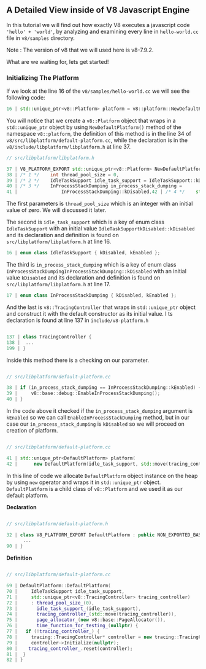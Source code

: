 ## A Detailed View inside of V8 Javascript Engine

In this tutorial we will find out how exactly V8 executes a javascript code `'hello' + 'world'`, by analyzing and examining every line in `hello-world.cc` file in `v8/samples` directory. 

Note : The version of v8 that we will used here is v8-7.9.2. 

What are we waiting for, lets get started!

### Initializing The Platform

If we look at the line 16 of the `v8/samples/hello-world.cc` we will see the following code:

``` c++ 
16 | std::unique_ptr<v8::Platform> platform = v8::platform::NewDefaultPlatform();
```

You will notice that we create a `v8::Platform` object that wraps in a `std::unique_ptr` object by using `NewDefaultPlatform()` method of the namespace `v8::platform`, the definition of this method is in the line 34 of `v8/src/libplatform/default-platform.cc`, while the declaration is in the `v8/include/libplatform/libplatform.h` at line 37.

```c++
// src/libplatform/libplatform.h 

37 | V8_PLATFORM_EXPORT std::unique_ptr<v8::Platform> NewDefaultPlatform(
38 | /* 1 */    int thread_pool_size = 0,
39 | /* 2 */    IdleTaskSupport idle_task_support = IdleTaskSupport::kDisabled,
40 | /* 3 */    InProcessStackDumping in_process_stack_dumping =
41 |        		InProcessStackDumping::kDisabled,42 | /* 4 */    std::unique_ptr<v8::TracingController> tracing_controller = {});
```

The first parameters is `thread_pool_size` which is an integer with an initial value of zero. We will discussed it later. 

The second is `idle_task_support` which is a key of enum class `IdleTaskSupport` with an initial value `IdleTaskSupportkDisabled::kDisabled` and its declaration and definition is found on `src/libplatform/libplatform.h` at line 16.

```c++
16 | enum class IdleTaskSupport { kDisabled, kEnabled };
```

The third is `in_process_stack_dumping` which is a key of enum class `InProcessStackDumpingInProcessStackDumping::kDisabled` with an initial value `kDisabled` and its declaration and definition is found on `src/libplatform/libplatform.h` at line 17.

```c++
17 | enum class InProcessStackDumping { kDisabled, kEnabled };
```

And the last is `v8::TracingController` that wraps in `std::unique_ptr` object and construct it with the default constructor as its initial value. I ts declaration is found at line 137 in `include/v8-platform.h`

```c++

137 | class TracingController {
138 |  ...
199 | }

```

Inside this method there is a checking on our parameter. 

```c++

// src/libplatform/default-platform.cc

38 | if (in_process_stack_dumping == InProcessStackDumping::kEnabled) {
39 |     v8::base::debug::EnableInProcessStackDumping();
40 | }

```

In the code above it checked if the `in_process_stack_dumping` argument is `kEnabled` so we can call `EnableInProcessStackDumping` method, but in our case our `in_process_stack_dumping` is `kDisabled` so we will proceed on creation of platform. 

```c++

// src/libplatform/default-platform.cc

41 | std::unique_ptr<DefaultPlatform> platform(
42 |      new DefaultPlatform(idle_task_support, std::move(tracing_controller)));

```

In this line of code we allocate `DefaultPlatform` object instance on the heap by using `new` operator and wraps it in `std::unique_ptr` object. `DefaultPlatform` is a child class of `v8::Platform` and we used it as our default platform. 

**Declaration**

```c++

// src/libplatform/default-platform.h

32 | class V8_PLATFORM_EXPORT DefaultPlatform : public NON_EXPORTED_BASE(Platform) {
      ...
90 | } 

```

**Definition**

```c++

// src/libplatform/default-platform.cc

69 | DefaultPlatform::DefaultPlatform(
70 |     IdleTaskSupport idle_task_support,
71 |     std::unique_ptr<v8::TracingController> tracing_controller)
72 |     : thread_pool_size_(0),
73 |       idle_task_support_(idle_task_support),
74 |       tracing_controller_(std::move(tracing_controller)),
75 |       page_allocator_(new v8::base::PageAllocator()),
76 |       time_function_for_testing_(nullptr) {
77 |   if (!tracing_controller_) {
78 |     tracing::TracingController* controller = new tracing::TracingController();
79 |     controller->Initialize(nullptr);
80 |    tracing_controller_.reset(controller);
81 |  }
82 | }

```
